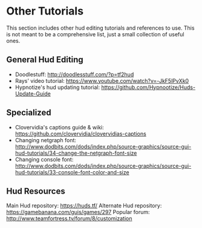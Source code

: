 # Other Tutorials

This section includes other hud editing tutorials and references to use. This is not meant to be a comprehensive list, just a small collection of useful ones.

## General Hud Editing

* Doodlestuff: http://doodlesstuff.com/?p=tf2hud
* Rays' video tutorial: https://www.youtube.com/watch?v=-JkF5lPvXk0
* Hypnotize's hud updating tutorial: https://github.com/Hypnootize/Huds-Update-Guide

## Specialized

* Clovervidia's captions guide & wiki: https://github.com/clovervidia/clovervidias-captions
* Changing netgraph font: http://www.dodbits.com/dods/index.php/source-graphics/source-gui-hud-tutorials/34-change-the-netgraph-font-size
* Changing console font: http://www.dodbits.com/dods/index.php/source-graphics/source-gui-hud-tutorials/33-console-font-color-and-size

## Hud Resources

Main Hud repository: https://huds.tf/
Alternate Hud repository: https://gamebanana.com/guis/games/297
Popular forum: http://www.teamfortress.tv/forum/8/customization
